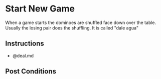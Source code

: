 # Start New Game

When a game starts the dominoes are shuffled face down over the table.
Usually the losing pair does the shuffling.
It is called "dale agua"

## Instructions
- @deal.md

## Post Conditions